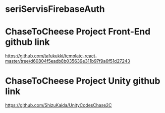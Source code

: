 # seriServisFirebaseAuth

# ChaseToCheese Project Front-End github link 
https://github.com/tafukukki/template-react-master/tree/d60804f5eadb8b035639e311b97f9a6f51d27243

# ChaseToCheese Project Unity github link 
https://github.com/ShizuKaida/UnityCodesChase2C